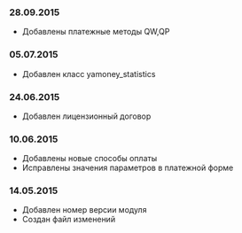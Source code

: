 ### 28.09.2015
* Добавлены платежные методы QW,QP

### 05.07.2015
* Добавлен класс yamoney_statistics

### 24.06.2015
* Добавлен лицензионный договор

### 10.06.2015
* Добавлены новые способы оплаты
* Исправлены значения параметров в платежной форме

### 14.05.2015
* Добавлен номер версии модуля
* Создан файл изменений

